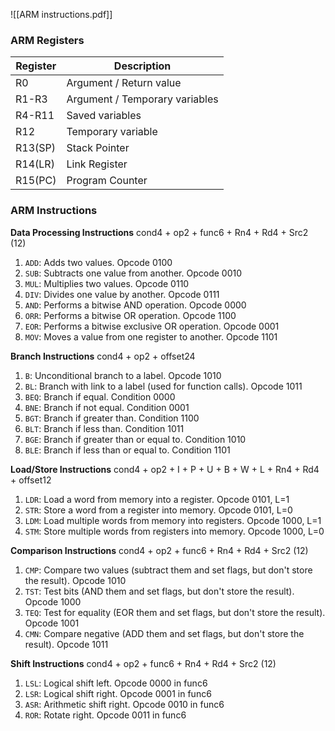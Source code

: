 ![[ARM instructions.pdf]]


### ARM Registers

| Register | Description                   |
|----------|-------------------------------|
| R0       | Argument / Return value       |
| R1-R3    | Argument / Temporary variables|
| R4-R11   | Saved variables               |
| R12      | Temporary variable            |
| R13(SP)  | Stack Pointer                 |
| R14(LR)  | Link Register                 |
| R15(PC)  | Program Counter               |


### ARM Instructions
**Data Processing Instructions** cond4 + op2 + func6 + Rn4 + Rd4 + Src2 (12)

1.  `ADD`: Adds two values. Opcode 0100
2.  `SUB`: Subtracts one value from another. Opcode 0010
3.  `MUL`: Multiplies two values. Opcode 0110
4.  `DIV`: Divides one value by another. Opcode 0111
5.  `AND`: Performs a bitwise AND operation. Opcode 0000
6.  `ORR`: Performs a bitwise OR operation. Opcode 1100
7.  `EOR`: Performs a bitwise exclusive OR operation. Opcode 0001
8.  `MOV`: Moves a value from one register to another. Opcode 1101

**Branch Instructions** cond4 + op2 + offset24

1.  `B`: Unconditional branch to a label. Opcode 1010
2.  `BL`: Branch with link to a label (used for function calls). Opcode 1011
3.  `BEQ`: Branch if equal. Condition 0000
4.  `BNE`: Branch if not equal. Condition 0001
5.  `BGT`: Branch if greater than. Condition 1100
6.  `BLT`: Branch if less than. Condition 1011
7.  `BGE`: Branch if greater than or equal to. Condition 1010
8.  `BLE`: Branch if less than or equal to. Condition 1101

**Load/Store Instructions** cond4 + op2 + I + P + U + B + W + L + Rn4 + Rd4 + offset12

1.  `LDR`: Load a word from memory into a register. Opcode 0101, L=1
2.  `STR`: Store a word from a register into memory. Opcode 0101, L=0
3.  `LDM`: Load multiple words from memory into registers. Opcode 1000, L=1
4.  `STM`: Store multiple words from registers into memory. Opcode 1000, L=0

**Comparison Instructions** cond4 + op2 + func6 + Rn4 + Rd4 + Src2 (12)

1.  `CMP`: Compare two values (subtract them and set flags, but don't store the result). Opcode 1010
2.  `TST`: Test bits (AND them and set flags, but don't store the result). Opcode 1000
3.  `TEQ`: Test for equality (EOR them and set flags, but don't store the result). Opcode 1001
4.  `CMN`: Compare negative (ADD them and set flags, but don't store the result). Opcode 1011

**Shift Instructions** cond4 + op2 + func6 + Rn4 + Rd4 + Src2 (12)

1.  `LSL`: Logical shift left. Opcode 0000 in func6
2.  `LSR`: Logical shift right. Opcode 0001 in func6
3.  `ASR`: Arithmetic shift right. Opcode 0010 in func6
4.  `ROR`: Rotate right. Opcode 0011 in func6